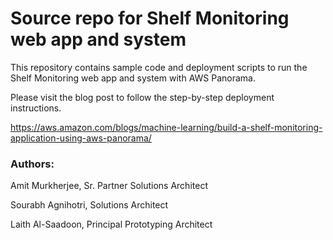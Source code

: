 # Source repo for Shelf Monitoring web app and system

This repository contains sample code and deployment scripts to run the Shelf Monitoring web app and system with AWS Panorama.

Please visit the blog post to follow the step-by-step deployment instructions.

https://aws.amazon.com/blogs/machine-learning/build-a-shelf-monitoring-application-using-aws-panorama/

### Authors:
Amit Murkherjee, Sr. Partner Solutions Architect

Sourabh Agnihotri, Solutions Architect

Laith Al-Saadoon, Principal Prototyping Architect
